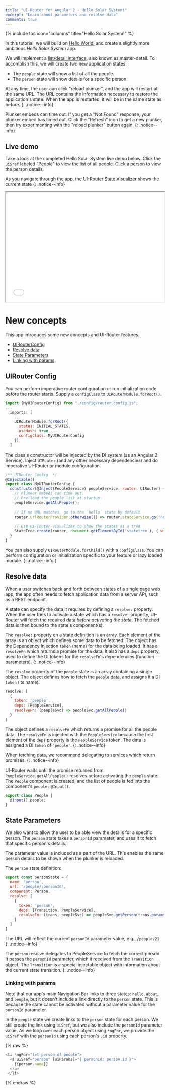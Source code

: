 ```yaml
---
title: "UI-Router for Angular 2 - Hello Solar System!"
excerpt: "Learn about parameters and resolve data"
comments: true
---
```

{% include toc icon="columns" title="Hello Solar System!" %}

In this tutorial, we will build on [Hello World!](helloworld) and create a slightly more ambitious _Hello Solar System_ app.

We will implement a [list/detail interface](https://en.wikipedia.org/wiki/Master%E2%80%93detail_interface), 
also known as master-detail.
To accomplish this, we will create two new application states:

- The `people` state will show a list of all the people.
- The `person` state will show details for a specific person.

At any time, the user can click "reload plunker", and the app will restart at the same URL.
The URL contains the information necessary to restore the application's state.
When the app is restarted, it will be in the same state as before.
{: .notice--info}

Plunker embeds can time out.
If you get a "Not Found" response, your plunker embed has timed out.
Click the "Refresh" icon to get a new plunker, then try experimenting with the "reload plunker" button again.
{: .notice--info}

## Live demo

Take a look at the completed Hello Solar System live demo below.
Click the `uiSref` labeled "People" to view the list of all people.
Click a person to view the person details.

As you navigate through the app, the [UI-Router State Visualizer](https://github.com/ui-router/visualizer) shows
the current state
{: .notice--info}

<iframe style="width: 100%; height: 350px;" src="//embed.plnkr.co/Dx5v6xwvQGssNsL59cHJ/?show=preview" frameborder="1" allowfullscren="allowfullscren"></iframe>

<br>

# New concepts

This app introduces some new concepts and UI-Router features.

- [UIRouterConfig](#uirouter-config)
- [Resolve data](#resolve-data)
- [State Parameters](#state-parameters)
- [Linking with params](#linking-with-params)

## UIRouter Config

You can perform imperative router configuration or run initialization code before the router starts.
Supply a `configClass` to `UIRouterModule.forRoot()`.

```js
import {MyUIRouterConfig} from "./config/router.config.js";
...
  imports: [
    ...
    UIRouterModule.forRoot({
      states: INITIAL_STATES,
      useHash: true,
      configClass: MyUIRouterConfig
    })
  ]
```

The class's constructor will be injected by the DI system (as an Angular 2 Service).
Inject `UIRouter` (and any other necessary dependencies) and do imperative UI-Router or module configuration.

```js
/** UIRouter Config  */
@Injectable()
export class MyUIRouterConfig {
  constructor(@Inject(PeopleService) peopleService, router: UIRouter) {
    // Plunker embeds can time out.  
    // Pre-load the people list at startup.
    peopleService.getAllPeople();
    
    // If no URL matches, go to the `hello` state by default
    router.urlRouterProvider.otherwise(() => router.stateService.go('hello'));
    
    // Use ui-router-visualizer to show the states as a tree
    StateTree.create(router, document.getElementById('statetree'), { width: 200, height: 100 });
  }
}
```

You can also supply `UIRouterModule.forChild()` with a `configClass`.
You can perform configuration or initialization specific to your feature or lazy loaded module. 
{: .notice--info }


## Resolve data

When a user switches back and forth between states of a single page web 
app, the app often needs to fetch application data from a server API, 
such as a REST endpoint.

A state can specify the data it requires by defining a `resolve:` property.
When the user tries to activate a state which has a `resolve:` property,
UI-Router will fetch the required data *before activating the state*.
The fetched data is then bound to the state's component(s).

The `resolve:` property on a state definition is an array. 
Each element of the array is an object which defines some data to be fetched.
The object has the Dependency Injection `token` (name) for the data being loaded.
It has a `resolveFn` which returns a promise for the data.
It also has a `deps` property, used to define the DI tokens for the `resolveFn`'s dependencies (function parameters).
{: .notice--info}

The `resolve` property of the `people` state is an array containing a single object.
The object defines how to fetch the `people` data, and assigns it a DI `token` (its name).

```js
resolve: [
  { 
    token: 'people',
    deps: [PeopleService], 
    resolveFn: (peopleSvc) => peopleSvc.getAllPeople()
  }
]
```

The object defines a `resolveFn` which returns a promise for all the people data.
The `resolveFn` is injected with the `PeopleService` because the first element of the `deps` property is the `PeopleService` token.
The data is assigned a DI `token` of `'people'`.
{: .notice--info}

When fetching data, we recommend delegating to services which return promises.
{: .notice--info}

UI-Router waits until the promise returned from `PeopleService.getAllPeople()` resolves before activating the `people` state.
The `People` component is created, and the list of people is fed into the component's `people:` `@Input()`.

```js
export class People { 
  @Input() people;
}
```


## State Parameters

We also want to allow the user to be able view the details for a specific person.
The `person` state takes a `personId` parameter, and uses it to fetch that specific person's details.

The parameter value is included as a part of the URL.
This enables the same person details to be shown when the plunker is reloaded.

The `person` state definition:

```js
export const personState = {
  name: 'person',
  url: '/people/:personId',
  component: Person,
  resolve: [
    { 
      token: 'person', 
      deps: [Transition, PeopleService],
      resolveFn: (trans, peopleSvc) => peopleSvc.getPerson(trans.params().personId)
    }
  ]
}
```

The URL will reflect the current `personId` parameter value, e.g., `/people/21`
{: .notice--info}

The `person` resolve delegates to PeopleService to fetch the correct person.
It passes the `personId` parameter, which it received from the `Transition` object.
The `Transition` is a special injectable object with information about the current state transition.
{: .notice--info}

### Linking with params

Note that our app's main Navigation Bar links to three states: `hello`, `about`, and `people`,
but it doesn't include a link directly to the `person` state.
This is because the state cannot be activated without a parameter value for the `personId` parameter.

In the `people` state we create links to the `person` state for each person.
We still create the link using `uiSref`, but we also include the `personId` parameter value.
As we loop over each person object using `*ngFor`, we provide the `uiSref` with the `personId` using each person's `.id` property.

{% raw %}
```js
<li *ngFor="let person of people">
  <a uiSref="person" [uiParams]="{ personId: person.id }">
    {{person.name}}
  </a>
 </li>
```
{% endraw %}

